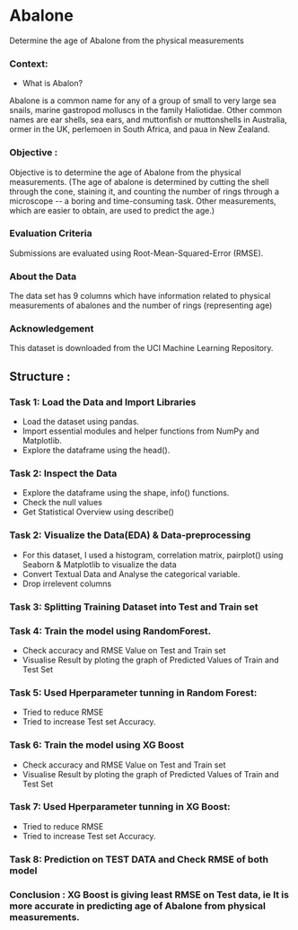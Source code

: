 # Abalone
Determine the age of Abalone from the physical measurements

### Context:

- What is Abalon?

Abalone is a common name for any of a group of small to very large sea snails, marine gastropod molluscs in the family Haliotidae.
Other common names are ear shells, sea ears, and muttonfish or muttonshells in Australia, ormer in the UK, perlemoen in South Africa, and paua in New Zealand.

### Objective :
Objective is to determine the age of Abalone from the physical measurements.
(The age of abalone is determined by cutting the shell through the cone, staining it, and counting the number of rings through a microscope -- a boring and time-consuming task. Other measurements, which are easier to obtain, are used to predict the age.)

### Evaluation Criteria
Submissions are evaluated using Root-Mean-Squared-Error (RMSE).

### About the Data
The data set has 9 columns which have information related to physical measurements of abalones and the number of rings (representing age)

### Acknowledgement
This dataset is downloaded from the UCI Machine Learning Repository.

## Structure : 

### Task 1: Load the Data and Import Libraries
* Load the dataset using pandas.
* Import essential modules and helper functions from NumPy and Matplotlib.
* Explore the dataframe using the head().

### Task 2: Inspect the Data
* Explore the dataframe using the shape, info() functions.
* Check the null values
* Get Statistical Overview using describe()

### Task 2:  Visualize the Data(EDA) & Data-preprocessing
* For this dataset, I used a histogram, correlation matrix, pairplot()  using Seaborn & Matplotlib to visualize the data
* Convert Textual Data and Analyse the categorical variable.
* Drop irrelevent columns

### Task 3: Splitting Training Dataset into Test and Train set 
### Task 4: Train the model using RandomForest. 
-  Check accuracy and RMSE Value on Test and Train set
-  Visualise Result by ploting the graph of Predicted Values of Train and Test Set            
### Task 5: Used Hperparameter tunning in Random Forest:
- Tried to reduce RMSE 
- Tried to increase Test set Accuracy.            
### Task 6: Train the model using XG Boost 
- Check accuracy and RMSE Value on Test and Train set
- Visualise Result by ploting the graph of Predicted Values of Train and Test Set             
### Task 7: Used Hperparameter tunning in XG Boost:
- Tried to reduce RMSE 
- Tried to increase Test set Accuracy.              
### Task 8: Prediction on TEST DATA and Check RMSE of both model
### Conclusion : XG Boost is giving least RMSE on Test data, ie It is more accurate in predicting age of Abalone from physical measurements.
